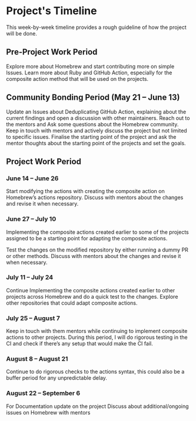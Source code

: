 # Project's Timeline

This week-by-week timeline provides a rough guideline of how the project will be done.

## Pre-Project Work Period

Explore more about Homebrew and start contributing more on simple Issues.
Learn more about Ruby and GitHub Action, especially for the composite action method that will be used on the projects.

## Community Bonding Period (May 21 – June 13)

Update an Issues about Deduplicating GitHub Action, explaining about the current findings and open a discussion with other maintainers.
Reach out to the mentors and Ask some questions about the Homebrew community.
Keep in touch with mentors and actively discuss the project but not limited to specific issues.
Finalise the starting point of the project and ask the mentor thoughts about the starting point of the projects and set the goals.

## Project Work Period

### June 14 – June 26

Start modifying the actions with creating the composite action on Homebrew’s actions repository.
Discuss with mentors about the changes and revise it when necessary.

### June 27 – July 10

Implementing the composite actions created earlier to some of the projects assigned to be a starting point for adapting the composite actions.

Test the changes on the modified repository by either running a dummy PR or other methods.
Discuss with mentors about the changes and revise it when necessary.

### July 11 – July 24

Continue Implementing the composite actions created earlier to other projects across Homebrew and do a quick test to the changes.
Explore other repositories that could adapt composite actions.

### July 25 – August 7

Keep in touch with them mentors while continuing to implement composite actions to other projects.
During this period, I will do rigorous testing in the CI and check if there’s any setup that would make the CI fail.

### August 8 – August 21

Continue to do rigorous checks to the actions syntax, this could also be a buffer period for any unpredictable delay.

### August 22 – September 6

For Documentation update on the project
Discuss about additional/ongoing issues on Homebrew with mentors

